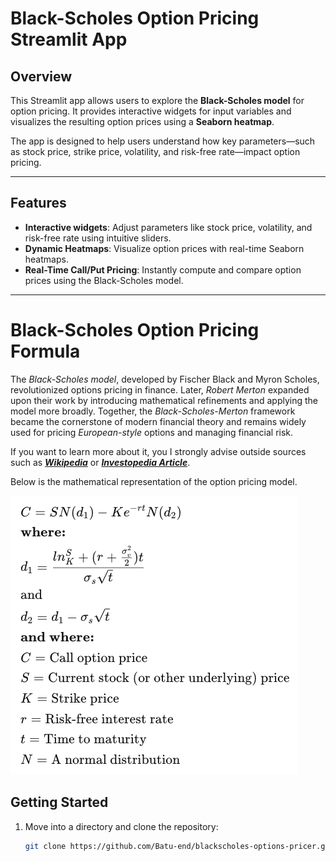 # Black-Scholes Option Pricing Streamlit App

## Overview
This Streamlit app allows users to explore the **Black-Scholes model** for option pricing. It provides interactive widgets for input variables and visualizes the resulting option prices using a **Seaborn heatmap**.

The app is designed to help users understand how key parameters—such as stock price, strike price, volatility, and risk-free rate—impact option pricing.

---

## Features
- **Interactive widgets**: Adjust parameters like stock price, volatility, and risk-free rate using intuitive sliders.
- **Dynamic Heatmaps**: Visualize option prices with real-time Seaborn heatmaps.
- **Real-Time Call/Put Pricing**: Instantly compute and compare option prices using the Black-Scholes model.

---

# Black-Scholes Option Pricing Formula

The *Black-Scholes model*, developed by Fischer Black and Myron Scholes, revolutionized options pricing in finance. Later, _Robert Merton_ expanded upon their work by introducing mathematical refinements and applying the model more broadly. Together, the _Black-Scholes-Merton_ framework became the cornerstone of modern financial theory and remains widely used for pricing _European-style_ options and managing financial risk.

If you want to learn more about it, you I strongly advise outside sources such as [***Wikipedia***](https://en.wikipedia.org/wiki/Black%E2%80%93Scholes_model) or [**_Investopedia Article_**](https://www.investopedia.com/terms/b/blackscholes.asp).

Below is the mathematical representation of the option pricing model.

![Black-Scholes Formula](./images/Black-Scholes-Formula.png)

## Getting Started
1. Move into a directory and clone the repository:
   ```bash
   git clone https://github.com/Batu-end/blackscholes-options-pricer.git
